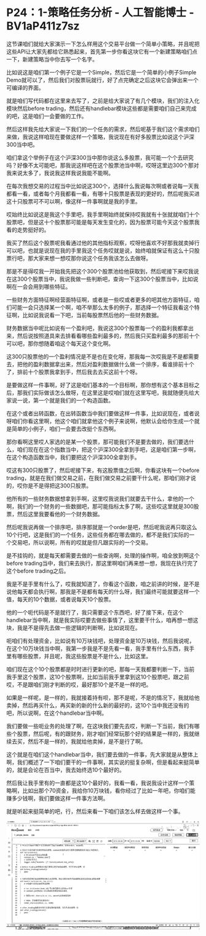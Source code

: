 # P24：1-策略任务分析 - 人工智能博士 - BV1aP411z7sz

这节课咱们就给大家演示一下怎么样用这个交易平台做一个简单小策略，并且呢把这些API让大家先都给它熟悉起来，首先第一步你看这块它有一个新建策略咱们点一下，新建策略当中你去写一个名字。

比如说这是咱们第一个例子它是一个Simple，然后它是一个简单的小例子Simple Demo就可以了，然后我们对股票玩就行，好了点完确定之后这块它会弹出来一个可编译的界面。

就是咱们写代码都在这里来去写了，之前是给大家说了有几个模块，我们的注入化模块然后before trading，然后还有handlebar模块这些都是需要咱们自己来完成的吧，这是咱们一会要做的工作。

然后这样我先给大家说一下我们的一个任务的需求，然后呢基于我们这个需求咱们来做，我说这样咱现在要做这样一个策略，我说现在有好多股票比如说这个沪深300当中吧。

咱们拿这个举例子在这个沪深300当中那你说这么多股票，我可能一个个去研究吗？好像不太可能吧，那我说这样吧在这个股票池当中啊，哎呀这里边300个那对我来说太多了，我说我这样我说我能不能啊。

在每次我想交易的过程当中比如说这300个，选择什么我说每次啊或者说每一天我都看一看，或者每个月我都看一看，有哪十只股票是表现的更好的，然后呢我买进这十只股票可不可以啊，像这样一件事啊就是我的手里。

哎始终比如说这是我这个手里吧，我手里啊始终就保持哎我就有十张就就咱们十个股票吧，但是这十个股票那可能是每天发生变化的，因为股票可能今天这个股票我看的走势挺好的。

我买了然后这个股票呢我看通过他的其他指标观察，哎呀他喜欢不好那我就卖掉行可以吧，也就是说现在我的手里我这个任务哎就是说，始终咱就保证有这么十只股票行吧，那大家来想一想哎那你说这个任务我该怎么去做呀。

那是不是得哎我一开始我先把这个300个股票池给他获取到，然后呢接下来哎我说在这300个股票当中，我说我做一些判断吧，查询一下这300个股票当中，比如说啊在一会会用到哪些特征。

一些财务方面特征啊经营面特征啊，或者是一些哎或者更多的吧其他方面特征，咱们可能一会只选择某一个啊，咱不举那么太多的例子，那选择一个特征我看这个特征啊，比如说我说看一下吧，当前每股票然后他的一些财务数据。

财务数据当中呢比如说有一个盈利吧，我说这300个股票每一个的盈利我都拿出来，然后说按照道具来去排看看哪些盈利最多的，然后我只买盈利最多的那前十个可以吧，那你想随着咱这个每天这个变化啊。

这300只股票他的一个盈利情况是不是也在变化呀，那我每一次哎我是不是都需要去，把他的盈利数据拿出来，然后对盈利数据做什么做一个排序，看谁排前十个了，排前十个股票我拿到手，然后我去去买这前十个呀。

是要做这样一件事啊，好了这是咱们基本的一个目标啊，那你想有这个基本目标之后，那我们实际做该怎么做呀，在这里这是哎咱们就在这里写吧，我就随便先给大家说一说，第一个就是我们的一个构造函数。

在这个或者出转函数，在出转函数当中我们要做这样一件事，比如说现在，或者说呀咱们你看这里啊，他这个咱们就拿他这个例子来说啊，他默认会给你生成一个就是简单的小例子，咱们一会要去改挺个东西啊。

那你看啊这里哎人家选的是某一个股票，那可能我们不是要去做的，我们要选什么，咱们现在在这个指数当中，把这个沪深300全拿到手吧，这是咱们第一步啊，在这个构造函数当中，我们要把这个沪深300全拿到手。

哎这有300只股票了，然后呢接下来，有这股票值之后啊，你看这块有一个before trading，就是在我们做交易之前，在我们做交易之前要干什么呢，那咱们刚才说的，哎你是不是得把这300只股票。

他所有的一些财务数据想拿到手啊，这里哎我说我们就要去干什么，拿他的一个啊，我们的一个财务的一些数据吧，那可能指标太多了啊，这些哎这里就是300股票，然后这里我要看他的一个财务数据。

然后呢我说再做一个排序吧，排序那就是一个order是吧，然后呢我说再只取这么10个行吧，这是我们的一个任务，这些任务都在哪去做的，都不是我们实际的一个交易吧，所以说啊，所有的哎就是但凡跟实际的一个交易。

是不挂钩的，就是每天都需要去做的一些查询啊，处理的操作啊，咱全放到啊这个before trading当中，我们来去执行，那这里啊咱们再来想一想，我现在执行完了这个before trading之后。

我是不是手里有什么了，哎我就知道了，你看这个函数，咱之前讲的时候，是不是说他每天都会执行啊，那我是不是都有每天的什么呀，我们最终可能就要这样一个值，每天的10个数据，或者说每天10个股票。

他的一个呃代码是不是就行了，我只需要这个东西吧，好了接下来，在这个handlebar当中啊，就是我实际哎要去做些事情了，这里要干什么，咱再想一想这块，我是不是得先去做一些逻辑的判断啊，比如说现在。

呃咱们有处理资金，比如说有10万块钱吧，处理资金是10万块钱，然后我说呢，在这个10万块钱当中啊，我第一步我是不是先看一看，我手里有什么东西，我手里有哪些股票，并且呢，我这些股票是不是什么，比如这里。

咱们现在这个10个股票都是时时进行更新的吧，那每一天我都要判断一下，当前我手里这个股票，这10个股票啊，比如当前我手里拿到这10个股票吧，跟之前哎，不是跟咱们刚才判断的哎，最好那10个是不是一样的吧。

如果是一样呢，是一样的，我就接着持有呗，那不是呢，不是的情况下，我就给他卖掉，然后再买什么，再买新的新的什么新的最好的，这10个当中我还没有的吧，所以说啊，在这个handlebar当中啊。

我们要做一些呃业务的处理了啊，在这块我们要先去哎，判断一下当前，我们有哪些个股票，然后呢，有的跟财务，刚才咱们经常玩那个好的结果是一样的，我就继续去买，然后不是一样的，我就给他卖掉，是不是行了啊。

这个就是在咱们这个handlebar当中，我们要去做的一件事，先大家就是从整体上啊，我们概述了一下咱们要干的一件事啊，其实说的挺复杂啊，但是看起来挺简单的，就是会论在百当中，我去始终选10个最好的。

然后我让我手里有的一直都是这10个最好的，我看一看，我说我设计这样一个策略啊，比如出那个70资金，我给你10万块钱，看你经过了比如一年吧，你咱们能赚多少钱啊，我们要做这样一件事方法啊。

就是听起来挺简单的吧，行，然后来看一下咱们该怎么样去做这样一个事。

![](img/6b82a9b9674d124f8b25abbb224fdd29_1.png)